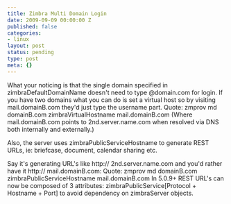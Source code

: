 ```yaml
---
title: Zimbra Multi Domain Login
date: 2009-09-09 00:00:00 Z
published: false
categories:
- linux
layout: post
status: pending
type: post
meta: {}
---
```


What your noticing is that the single domain specified in zimbraDefaultDomainName doesn't need to type @domain.com for login. If you have two domains what you can do is set a virtual host so by visiting mail.domainB.com they'd just type the username part. Quote: zmprov md domainB.com zimbraVirtualHostname mail.domainB.com (Where mail.domainB.com points to 2nd.server.name.com when resolved via DNS both internally and externally.)

Also, the server uses zimbraPublicServiceHostname to generate REST URLs, ie: briefcase, document, calendar sharing etc.

Say it's generating URL's like http:// 2nd.server.name.com and you'd rather have it http:// mail.domainB.com: Quote: zmprov md domainB.com zimbraPublicServiceHostname mail.domainB.com In 5.0.9+ REST URL's can now be composed of 3 attributes: zimbraPublicService[Protocol + Hostname + Port] to avoid dependency on zimbraServer objects.

